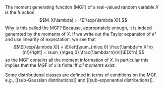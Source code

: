 The moment generating function (MGF) of a real-valued random variable $X$ is the function 
$$M_X(\lambda) := \E[\exp(\lambda X)].$$
Why is this called the MGF? Because, appropriately enough, it is indeed generated by the moments of $X$. If we write out the Taylor expansion of $e^x$ and use linearity of expectation, we see that 
$$\E[\exp(\lambda X)] = \E\left[\sum_{n\leq 0} \frac{\lambda^n X^n}{n!}\right] = \sum_{n\geq 0} \frac{\lambda^n}{n!}\E[X^n],$$
so the MGF contains all the moment information of $X$. In particular this implies that the MGF of $x$ is finite iff _all moments exist_. 

Some distributional classes are defined in terms of conditions on the MGF, e.g., [[sub-Gaussian distributions]] and [[sub-exponential distributions]]. 
 